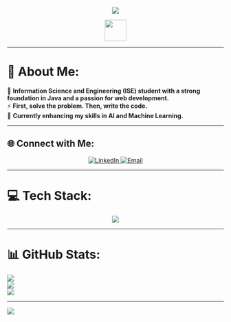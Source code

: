 <p align="center">
  <img src="https://readme-typing-svg.herokuapp.com?font=Fira+Code&weight=600&size=30&pause=1000&color=F70000&center=true&vCenter=true&width=600&lines=Welcome+to+my+GitHub!;Hello,+I+am+Aadarsh!;I+am+a+Passionate+Developer!;I+love+Java+and+Web+Development!;">
</p>

<p align="center">
  <img src="https://media.giphy.com/media/hvRJCLFzcasrR4ia7z/giphy.gif" width="50px">
</p>

---

# 💫 About Me:
💬 **Information Science and Engineering (ISE) student with a strong foundation in Java and a passion for web development.**  
⚡ **First, solve the problem. Then, write the code.**  
🎯 **Currently enhancing my skills in AI and Machine Learning.**  

---

## 🌐 Connect with Me:
<p align="center">
  <a href="https://www.linkedin.com/in/aadarsh-babu-061314258/">
    <img src="https://img.shields.io/badge/LinkedIn-%230077B5.svg?style=for-the-badge&logo=linkedin&logoColor=white" alt="LinkedIn">
  </a>
  <a href="mailto:Aadarshbabu275@gmail.com">
    <img src="https://img.shields.io/badge/Email-D14836?style=for-the-badge&logo=gmail&logoColor=white" alt="Email">
  </a>
</p>

---

# 💻 Tech Stack:
<p align="center">
  <img src="https://skillicons.dev/icons?i=java,python,cpp,html,css,js,tailwind,bootstrap,apache,mysql,sqlite,git,github,vscode" />
</p>

---

# 📊 GitHub Stats:
![](https://github-readme-stats.vercel.app/api?username=Aadymanda&theme=dark&hide_border=false&include_all_commits=false&count_private=false)  
![](https://github-readme-streak-stats.herokuapp.com/?user=Aadymanda&theme=dark&hide_border=false)  
![](https://github-readme-stats.vercel.app/api/top-langs/?username=Aadymanda&theme=dark&hide_border=false&include_all_commits=false&count_private=false&layout=compact)

---
[![](https://visitcount.itsvg.in/api?id=Aadymanda&icon=8&color=11)](https://visitcount.itsvg.in)




<!-- Made with ❤️ by Aadarsh -->
